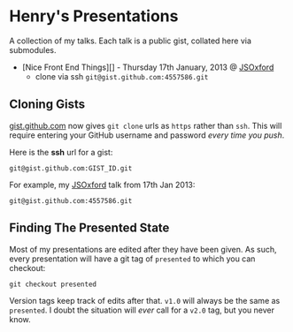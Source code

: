 # Henry's Presentations

A collection of my talks. Each talk is a public gist, collated here via submodules.

+ [Nice Front End Things][] - Thursday 17th January, 2013 @ [JSOxford](http://twitter.com/jsoxford)
    + clone via ssh `git@gist.github.com:4557586.git`


## Cloning Gists

[gist.github.com](http://gist.github.com) now gives `git clone` urls as `https` rather than `ssh`. This will require entering your GitHub username and password _every time you push_.

Here is the __ssh__ url for a gist:

`git@gist.github.com:GIST_ID.git`

For example, my [JSOxford](http://twitter.com/jsoxford) talk from 17th Jan 2013:

`git@gist.github.com:4557586.git`

## Finding The Presented State

Most of my presentations are edited after they have been given. As such, every presentation will have a git tag of `presented` to which you can checkout:

`git checkout presented`

Version tags keep track of edits after that. `v1.0` will always be the same as `presented`. I doubt the situation will _ever_ call for a `v2.0` tag, but you never know.
